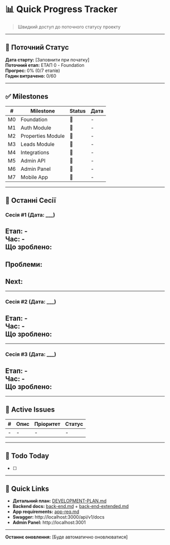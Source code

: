 # 📊 Quick Progress Tracker

> Швидкий доступ до поточного статусу проекту

---

## 🎯 Поточний Статус

**Дата старту:** [Заповнити при початку]  
**Поточний етап:** ЕТАП 0 - Foundation  
**Прогрес:** 0% (0/7 етапів)  
**Годин витрачено:** 0/60  

---

## ✅ Milestones

| # | Milestone | Status | Дата |
|---|-----------|--------|------|
| M0 | Foundation | 🔴 | - |
| M1 | Auth Module | 🔴 | - |
| M2 | Properties Module | 🔴 | - |
| M3 | Leads Module | 🔴 | - |
| M4 | Integrations | 🔴 | - |
| M5 | Admin API | 🔴 | - |
| M6 | Admin Panel | 🔴 | - |
| M7 | Mobile App | 🔴 | - |

---

## 📝 Останні Сесії

### Сесія #1 (Дата: ___)
**Етап:** -  
**Час:** -  
**Що зроблено:**
- 

**Проблеми:**
- 

**Next:**
- 

---

### Сесія #2 (Дата: ___)
**Етап:** -  
**Час:** -  
**Що зроблено:**
- 

---

### Сесія #3 (Дата: ___)
**Етап:** -  
**Час:** -  
**Що зроблено:**
- 

---

## 🐛 Active Issues

| # | Опис | Пріоритет | Статус |
|---|------|-----------|--------|
| - | - | - | - |

---

## 📌 Todo Today

- [ ] 

---

## 🔗 Quick Links

- **Детальний план:** [DEVELOPMENT-PLAN.md](./DEVELOPMENT-PLAN.md)
- **Backend docs:** [back-end.md](./back-end.md) + [back-end-extended.md](./back-end-extended.md)
- **App requirements:** [app-req.md](./app-req.md)
- **Swagger:** http://localhost:3000/api/v1/docs
- **Admin Panel:** http://localhost:3001

---

**Останнє оновлення:** [Буде автоматично оновлюватися]

